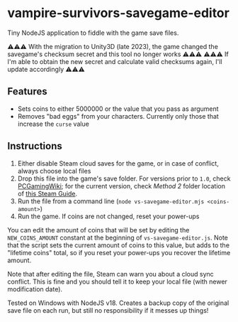 # vampire-survivors-savegame-editor

Tiny NodeJS application to fiddle with the game save files.

⚠⚠⚠ With the migration to Unity3D (late 2023), the game changed the savegame's checksum secret and this tool no longer works ⚠⚠⚠
⚠⚠⚠ If I'm able to obtain the new secret and calculate valid checksums again, I'll update accordingly ⚠⚠⚠

## Features

- Sets coins to either 5000000 or the value that you pass as argument
- Removes "bad eggs" from your characters. Currently only those that increase the `curse` value

## Instructions

1) Either disable Steam cloud saves for the game, or in case of conflict, always choose local files
2) Drop this file into the game's save folder. For versions prior to `1.0`, check [PCGamingWiki](https://www.pcgamingwiki.com/wiki/Vampire_Survivors#Save_game_data_location); for the current version, check *Method 2* folder location of [this Steam Guide](https://steamcommunity.com/sharedfiles/filedetails/?id=2847140637).
3) Run the file from a command line (`node vs-savegame-editor.mjs <coins-amount>`)
4) Run the game. If coins are not changed, reset your power-ups

You can edit the amount of coins that will be set by editing the `NEW_COINS_AMOUNT` constant at the beginning of `vs-savegame-editor.js`. Note that the script sets the current amount of coins to this value, but adds to the "lifetime coins" total, so if you reset your power-ups you recover the lifetime amount.

Note that after editing the file, Steam can warn you about a cloud sync conflict. This is fine and you should tell it to keep your local file (with newer modification date).

Tested on Windows with NodeJS v18. Creates a backup copy of the original save file on each run, but still no responsibility if it messes up things!
